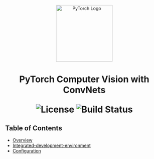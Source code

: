<p align="center">
  <img src="https://pytorch.org/docs/stable/_static/images/logo-dark.svg" alt="PyTorch Logo" width="180">
</p>

<h1 align="center"> PyTorch Computer Vision with ConvNets </h>

<p align="center">
  <img alt="License" src="https://img.shields.io/badge/license-MIT-blue.svg">
  <img alt="Build Status" src="https://img.shields.io/badge/build-passing-teal.svg">
</p>

## Table of Contents

- [Overview](#overview)
- [Integrated-development-environment](#integrated-development-environment)
- [Configuration](#configuration)